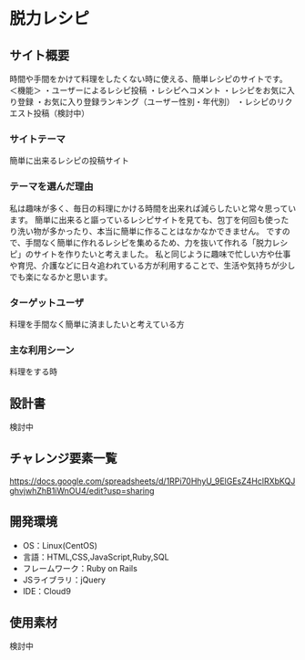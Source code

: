 # 脱力レシピ

## サイト概要
時間や手間をかけて料理をしたくない時に使える、簡単レシピのサイトです。<br>
＜機能＞
・ユーザーによるレシピ投稿
・レシピへコメント
・レシピをお気に入り登録
・お気に入り登録ランキング（ユーザー性別・年代別）
・レシピのリクエスト投稿（検討中）

### サイトテーマ
簡単に出来るレシピの投稿サイト

### テーマを選んだ理由
私は趣味が多く、毎日の料理にかける時間を出来れば減らしたいと常々思っています。
簡単に出来ると謳っているレシピサイトを見ても、包丁を何回も使ったり洗い物が多かったり、本当に簡単に作ることはなかなかできません。
ですので、手間なく簡単に作れるレシピを集めるため、力を抜いて作れる「脱力レシピ」のサイトを作りたいと考えました。
私と同じように趣味で忙しい方や仕事や育児、介護などに日々追われている方が利用することで、生活や気持ちが少しでも楽になるかと思います。

### ターゲットユーザ
料理を手間なく簡単に済ましたいと考えている方

### 主な利用シーン
料理をする時

## 設計書
検討中

## チャレンジ要素一覧
https://docs.google.com/spreadsheets/d/1RPi70HhyU_9ElGEsZ4HclRXbKQJghvjwhZhB1iWnOU4/edit?usp=sharing

## 開発環境
- OS：Linux(CentOS)
- 言語：HTML,CSS,JavaScript,Ruby,SQL
- フレームワーク：Ruby on Rails
- JSライブラリ：jQuery
- IDE：Cloud9

## 使用素材
検討中
